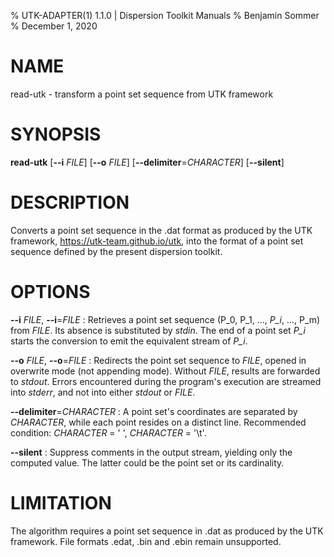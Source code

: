 % UTK-ADAPTER(1) 1.1.0 | Dispersion Toolkit Manuals
% Benjamin Sommer
% December 1, 2020

# NAME

read-utk - transform a point set sequence from UTK framework

# SYNOPSIS

**read-utk** [**\--i** *FILE*] [**\--o** *FILE*] [**\--delimiter**=*CHARACTER*] [**\--silent**]

# DESCRIPTION

Converts a point set sequence in the .dat format as produced by the UTK framework, https://utk-team.github.io/utk, into the format of a point set sequence defined by the present dispersion toolkit.

# OPTIONS

**\--i** *FILE*, **\--i**=*FILE*
:   Retrieves a point set sequence (P_0, P_1, ..., *P_i*, ..., P_m) from *FILE*. Its absence is substituted by *stdin*. The end of a point set *P_i* starts the conversion to emit the equivalent stream of *P_i*.

**\--o** *FILE*, **\--o**=*FILE*
:   Redirects the point set sequence to *FILE*, opened in overwrite mode (not appending mode). Without *FILE*, results are forwarded to *stdout*. Errors encountered during the program's execution are streamed into *stderr*, and not into either *stdout* or *FILE*.

**\--delimiter**=*CHARACTER*
:   A point set's coordinates are separated by *CHARACTER*, while each point resides on a distinct line. Recommended condition: *CHARACTER* = \' \', *CHARACTER* = \'\\t\'.

**\--silent**
:   Suppress comments in the output stream, yielding only the computed value. The latter could be the point set or its cardinality.

# LIMITATION

The algorithm requires a point set sequence in .dat as produced by the UTK framework. File formats .edat, .bin and .ebin remain unsupported.